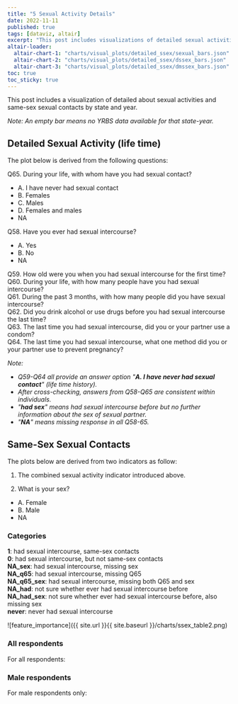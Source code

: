 ```yaml
---
title: "5 Sexual Activity Details"
date: 2022-11-11
published: true
tags: [dataviz, altair]
excerpt: "This post includes visualizations of detailed sexual activities and same-sex sexual contacts by state and year."
altair-loader:
  altair-chart-1: "charts/visual_plots/detailed_ssex/sexual_bars.json"
  altair-chart-2: "charts/visual_plots/detailed_ssex/dssex_bars.json"
  altair-chart-3: "charts/visual_plots/detailed_ssex/dmssex_bars.json"
toc: true
toc_sticky: true
---
```


This post includes a visualization of detailed about sexual activities and same-sex sexual contacts by state and year.

*Note: An empty bar means no YRBS data available for that state-year.*

## Detailed Sexual Activity (life time)

The plot below is derived from the following questions:

Q65. During your life, with whom have you had sexual contact?
- A. I have never had sexual contact
- B. Females
- C. Males
- D. Females and males
- NA

Q58. Have you ever had sexual intercourse?
- A. Yes
- B. No
- NA

Q59. How old were you when you had sexual intercourse for the first time? \
Q60. During your life, with how many people have you had sexual intercourse? \
Q61. During the past 3 months, with how many people did you have sexual intercourse? \
Q62. Did you drink alcohol or use drugs before you had sexual intercourse the last time? \
Q63. The last time you had sexual intercourse, did you or your partner use a condom? \
Q64. The last time you had sexual intercourse, what one method did you or your partner use to prevent pregnancy?

*Note:*
- *Q59-Q64 all provide an answer option "**A. I have never had sexual contact**" (life time history).*
- *After cross-checking, answers from Q58-Q65 are consistent within individuals.*
- *"**had sex**" means had sexual intercourse before but no further information about the sex of sexual partner.*
- *"**NA**" means missing response in all Q58-65.*

<div id="altair-chart-1"></div>

## Same-Sex Sexual Contacts

The plots below are derived from two indicators as follow:

1. The combined sexual activity indicator introduced above.

2. What is your sex?
- A. Female
- B. Male
- NA

### Categories

**1**: had sexual intercourse, same-sex contacts \
**0**: had sexual intercourse, but not same-sex contacts \
**NA_sex**: had sexual intercourse, missing sex \
**NA_q65**: had sexual intercourse, missing Q65 \
**NA_q65_sex**: had sexual intercourse, missing both Q65 and sex \
**NA_had**: not sure whether ever had sexual intercourse before \
**NA_had_sex**: not sure whether ever had sexual intercourse before, also missing sex \
**never**: never had sexual intercourse

![feature_importance]({{ site.url }}{{ site.baseurl }}/charts/ssex_table2.png)

### All respondents

For all respondents:

<div id="altair-chart-2"></div>

### Male respondents

For male respondents only:

<div id="altair-chart-3"></div>
